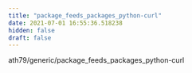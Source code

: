 ```yaml
---
title: "package_feeds_packages_python-curl"
date: 2021-07-01 16:55:36.518238
hidden: false
draft: false
---
```


ath79/generic/package_feeds_packages_python-curl

